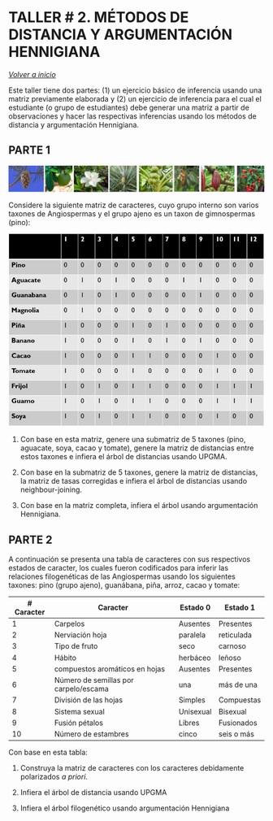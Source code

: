 # TALLER # 2. MÉTODOS DE DISTANCIA Y ARGUMENTACIÓN HENNIGIANA

_[Volver a inicio](/README.md)_

Este taller tiene dos partes: (1) un ejercicio básico de inferencia usando una matriz previamente elaborada y (2) un ejercicio de inferencia para el cual el estudiante (o grupo de estudiantes) debe generar una matriz a partir de observaciones y hacer las respectivas inferencias usando los métodos de distancia y argumentación Hennigiana.

## PARTE 1

![](/clase_2/Slide1.jpg)

Considere la siguiente matriz de caracteres, cuyo grupo interno son varios taxones de Angiospermas y el grupo ajeno es un taxon de gimnospermas (pino):

![](/clase_2/matriz.jpg)


1. Con base en esta matriz, genere una submatriz de 5 taxones (pino, aguacate, soya, cacao y tomate), genere la matriz de distancias entre estos taxones e infiera el árbol de distancias usando UPGMA.

2. Con base en la submatriz de 5 taxones, genere la matriz de distancias, la matriz de tasas corregidas e infiera el árbol de distancias usando neighbour-joining.

3. Con base en la matriz completa, infiera el árbol usando argumentación Hennigiana.

## PARTE 2

A continuación se presenta una tabla de caracteres con sus respectivos estados de caracter, los cuales fueron codificados para inferir las relaciones filogenéticas de las Angiospermas usando los siguientes taxones: pino (grupo ajeno), guanábana, piña, arroz, cacao y tomate:

|# Caracter| Caracter | Estado 0| Estado 1|
|---|---|---|---|
|1|Carpelos|Ausentes|Presentes|
|2|Nerviación hoja|paralela|reticulada|
|3|Tipo de fruto|seco|carnoso|
|4|Hábito|herbáceo|leñoso|
|5|compuestos aromáticos en hojas|Ausentes|Presentes|
|6|Número de semillas por carpelo/escama|una|más de una|
|7|División de las hojas|Simples|Compuestas|
|8|Sistema sexual|Unisexual|Bisexual|
|9|Fusión pétalos|Libres|Fusionados|
|10|Número de estambres|cinco|seis o más|


Con base en esta tabla:

1. Construya la matriz de caracteres con los caracteres debidamente polarizados _a priori_.

2. Infiera el árbol de distancia usando UPGMA

3. Infiera el árbol filogenético usando argumentación Hennigiana



